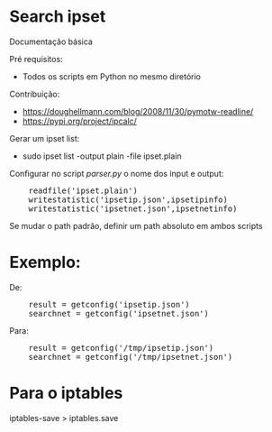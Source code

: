 # Search ipset

Documentação básica

Pré requisitos:
* Todos os scripts em Python no mesmo diretório

Contribuição:
* https://doughellmann.com/blog/2008/11/30/pymotw-readline/
* https://pypi.org/project/ipcalc/

Gerar um ipset list:
* sudo ipset list -output plain -file ipset.plain

Configurar no script *parser.py* o nome dos input e output:

<pre>
    readfile('ipset.plain')
    writestatistic('ipsetip.json',ipsetipinfo)
    writestatistic('ipsetnet.json',ipsetnetinfo)
</pre>

Se mudar o path padrão, definir um path absoluto em ambos scripts

# Exemplo:

De:

<pre>
    result = getconfig('ipsetip.json')
    searchnet = getconfig('ipsetnet.json')
</pre>

Para:

<pre>
    result = getconfig('/tmp/ipsetip.json')
    searchnet = getconfig('/tmp/ipsetnet.json')
</pre>


# Para o iptables

iptables-save > iptables.save
